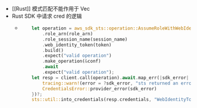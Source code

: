 - [[Rust]] 模式匹配不能作用于 Vec
- Rust SDK 中请求 cred 的逻辑
	- ```rust
	      let operation = aws_sdk_sts::operation::AssumeRoleWithWebIdentity::builder()
	          .role_arn(role_arn)
	          .role_session_name(session_name)
	          .web_identity_token(token)
	          .build()
	          .expect("valid operation")
	          .make_operation(&conf)
	          .await
	          .expect("valid operation");
	      let resp = client.call(operation).await.map_err(|sdk_error| {
	          tracing::warn!(error = ?sdk_error, "sts returned an error assuming web identity role");
	          CredentialsError::provider_error(sdk_error)
	      })?;
	      sts::util::into_credentials(resp.credentials, "WebIdentityToken")
	  ```